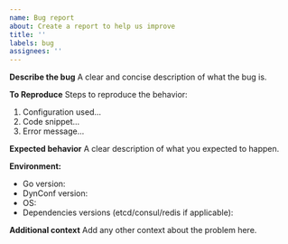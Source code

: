 ```yaml
---
name: Bug report
about: Create a report to help us improve
title: ''
labels: bug
assignees: ''
---
```


**Describe the bug**
A clear and concise description of what the bug is.

**To Reproduce**
Steps to reproduce the behavior:
1. Configuration used...
2. Code snippet...
3. Error message...

**Expected behavior**
A clear description of what you expected to happen.

**Environment:**
 - Go version:
 - DynConf version:
 - OS:
 - Dependencies versions (etcd/consul/redis if applicable):

**Additional context**
Add any other context about the problem here.
